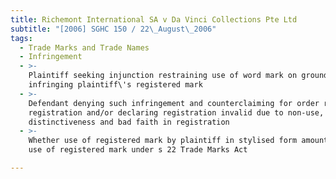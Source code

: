 ```yaml
---
title: Richemont International SA v Da Vinci Collections Pte Ltd
subtitle: "[2006] SGHC 150 / 22\_August\_2006"
tags:
  - Trade Marks and Trade Names
  - Infringement
  - >-
    Plaintiff seeking injunction restraining use of word mark on ground such use
    infringing plaintiff\'s registered mark
  - >-
    Defendant denying such infringement and counterclaiming for order revoking
    registration and/or declaring registration invalid due to non-use, lack of
    distinctiveness and bad faith in registration
  - >-
    Whether use of registered mark by plaintiff in stylised form amounting to
    use of registered mark under s 22 Trade Marks Act

---
```


